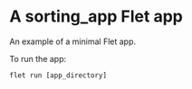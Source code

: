 # A sorting_app Flet app

An example of a minimal Flet app.

To run the app:

```
flet run [app_directory]
```